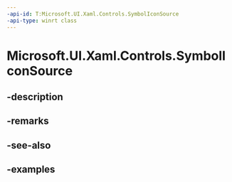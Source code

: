 ```yaml
---
-api-id: T:Microsoft.UI.Xaml.Controls.SymbolIconSource
-api-type: winrt class
---
```


<!-- Class syntax.
public class SymbolIconSource : IconSource, IconSource
-->

# Microsoft.UI.Xaml.Controls.SymbolIconSource

## -description

## -remarks

## -see-also

## -examples

